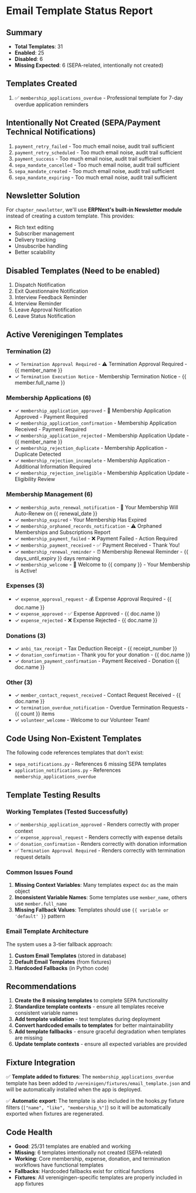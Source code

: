 # Email Template Status Report

## Summary
- **Total Templates**: 31
- **Enabled**: 25
- **Disabled**: 6
- **Missing Expected**: 6 (SEPA-related, intentionally not created)

## Templates Created
1. ✅ `membership_applications_overdue` - Professional template for 7-day overdue application reminders

## Intentionally Not Created (SEPA/Payment Technical Notifications)
1. `payment_retry_failed` - Too much email noise, audit trail sufficient
2. `payment_retry_scheduled` - Too much email noise, audit trail sufficient
3. `payment_success` - Too much email noise, audit trail sufficient
4. `sepa_mandate_cancelled` - Too much email noise, audit trail sufficient
5. `sepa_mandate_created` - Too much email noise, audit trail sufficient
6. `sepa_mandate_expiring` - Too much email noise, audit trail sufficient

## Newsletter Solution
For `chapter_newsletter`, we'll use **ERPNext's built-in Newsletter module** instead of creating a custom template. This provides:
- Rich text editing
- Subscriber management
- Delivery tracking
- Unsubscribe handling
- Better scalability

## Disabled Templates (Need to be enabled)
1. Dispatch Notification
2. Exit Questionnaire Notification
3. Interview Feedback Reminder
4. Interview Reminder
5. Leave Approval Notification
6. Leave Status Notification

## Active Verenigingen Templates
### Termination (2)
- ✓ `Termination Approval Required` - ⚠️ Termination Approval Required - {{ member_name }}
- ✓ `Termination Execution Notice` - Membership Termination Notice - {{ member.full_name }}

### Membership Applications (6)
- ✓ `membership_application_approved` - 🎉 Membership Application Approved - Payment Required
- ✓ `membership_application_confirmation` - Membership Application Received - Payment Required
- ✓ `membership_application_rejected` - Membership Application Update - {{ member_name }}
- ✓ `membership_rejection_duplicate` - Membership Application - Duplicate Detected
- ✓ `membership_rejection_incomplete` - Membership Application - Additional Information Required
- ✓ `membership_rejection_ineligible` - Membership Application Update - Eligibility Review

### Membership Management (6)
- ✓ `membership_auto_renewal_notification` - 🔄 Your Membership Will Auto-Renew on {{ renewal_date }}
- ✓ `membership_expired` - Your Membership Has Expired
- ✓ `membership_orphaned_records_notification` - ⚠️ Orphaned Memberships and Subscriptions Report
- ✓ `membership_payment_failed` - ❌ Payment Failed - Action Required
- ✓ `membership_payment_received` - ✅ Payment Received - Thank You!
- ✓ `membership_renewal_reminder` - ⏰ Membership Renewal Reminder - {{ days_until_expiry }} days remaining
- ✓ `membership_welcome` - 🎊 Welcome to {{ company }} - Your Membership is Active!

### Expenses (3)
- ✓ `expense_approval_request` - 💰 Expense Approval Required - {{ doc.name }}
- ✓ `expense_approved` - ✅ Expense Approved - {{ doc.name }}
- ✓ `expense_rejected` - ❌ Expense Rejected - {{ doc.name }}

### Donations (3)
- ✓ `anbi_tax_receipt` - Tax Deduction Receipt - {{ receipt_number }}
- ✓ `donation_confirmation` - Thank you for your donation - {{ doc.name }}
- ✓ `donation_payment_confirmation` - Payment Received - Donation {{ doc.name }}

### Other (3)
- ✓ `member_contact_request_received` - Contact Request Received - {{ doc.name }}
- ✓ `termination_overdue_notification` - Overdue Termination Requests - {{ count }} items
- ✓ `volunteer_welcome` - Welcome to our Volunteer Team!

## Code Using Non-Existent Templates
The following code references templates that don't exist:
- `sepa_notifications.py` - References 6 missing SEPA templates
- `application_notifications.py` - References `membership_applications_overdue`

## Template Testing Results

### Working Templates (Tested Successfully)
- ✅ `membership_application_approved` - Renders correctly with proper context
- ✅ `expense_approval_request` - Renders correctly with expense details
- ✅ `donation_confirmation` - Renders correctly with donation information
- ✅ `Termination Approval Required` - Renders correctly with termination request details

### Common Issues Found
1. **Missing Context Variables**: Many templates expect `doc` as the main object
2. **Inconsistent Variable Names**: Some templates use `member_name`, others use `member.full_name`
3. **Missing Fallback Values**: Templates should use `{{ variable or 'default' }}` pattern

### Email Template Architecture
The system uses a 3-tier fallback approach:
1. **Custom Email Templates** (stored in database)
2. **Default Email Templates** (from fixtures)
3. **Hardcoded Fallbacks** (in Python code)

## Recommendations
1. **Create the 8 missing templates** to complete SEPA functionality
2. **Standardize template contexts** - ensure all templates receive consistent variable names
3. **Add template validation** - test templates during deployment
4. **Convert hardcoded emails to templates** for better maintainability
5. **Add template fallbacks** - ensure graceful degradation when templates are missing
6. **Update template contexts** - ensure all expected variables are provided

## Fixture Integration
✅ **Template added to fixtures**: The `membership_applications_overdue` template has been added to `/vereinigen/fixtures/email_template.json` and will be automatically installed when the app is deployed.

✅ **Automatic export**: The template is also included in the hooks.py fixture filters (`["name", "like", "membership_%"]`) so it will be automatically exported when fixtures are regenerated.

## Code Health
- **Good**: 25/31 templates are enabled and working
- **Missing**: 6 templates intentionally not created (SEPA-related)
- **Working**: Core membership, expense, donation, and termination workflows have functional templates
- **Fallbacks**: Hardcoded fallbacks exist for critical functions
- **Fixtures**: All verenigingen-specific templates are properly included in app fixtures

